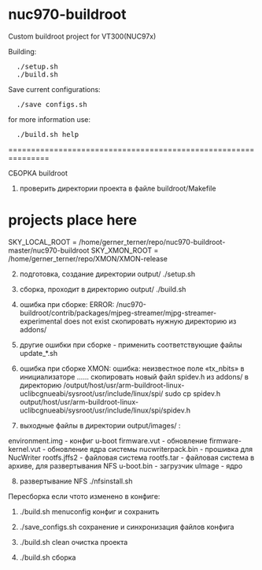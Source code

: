 # nuc970-buildroot
Custom buildroot project for VT300(NUC97x)

Building:
<pre>
  ./setup.sh
  ./build.sh
</pre>

Save current configurations:
<pre>
  ./save_configs.sh
</pre>

for more information use:
<pre>
  ./build.sh help
</pre>







===============================================================

СБОРКА buildroot

1) проверить директории проекта в файле buildroot/Makefile
# projects place here
SKY_LOCAL_ROOT = /home/gerner_terner/repo/nuc970-buildroot-master/nuc970-buildroot
SKY_XMON_ROOT = /home/gerner_terner/repo/XMON/XMON-release

2) подготовка, создание директории output/
./setup.sh

3) сборка, проходит в директорию output/
./build.sh

4) ошибка при сборке:
ERROR: /nuc970-buildroot/contrib/packages/mjpeg-streamer/mjpg-streamer-experimental does not exist
скопировать нужную директорию из addons/

5) другие ошибки при сборке - применить соответствующие файлы update_*.sh

6) ошибка при сборке XMON:
ошибка: неизвестное поле «tx_nbits» в инициализаторе ......
скопировать новый файл spidev.h из addons/ в директорию /output/host/usr/arm-buildroot-linux-uclibcgnueabi/sysroot/usr/include/linux/spi/
sudo cp spidev.h output/host/usr/arm-buildroot-linux-uclibcgnueabi/sysroot/usr/include/linux/spi/spidev.h

7) выходные файлы в директории output/images/ :

environment.img - конфиг u-boot
firmware.vut - обновление
firmware-kernel.vut - обновление ядра системы
nucwriterpack.bin - прошивка для NucWriter
rootfs.jffs2 - файловая система
rootfs.tar - файловая система в архиве, для развертывания NFS
u-boot.bin - загрузчик
uImage - ядро

8) развертывание NFS
./nfsinstall.sh



Пересборка если чтото изменено в конфиге:

1) ./build.sh menuconfig
конфиг и сохранить

2) ./save_configs.sh
сохранение и синхронизация файлов конфига

3) ./build.sh clean
очистка проекта

4) ./build.sh
сборка

